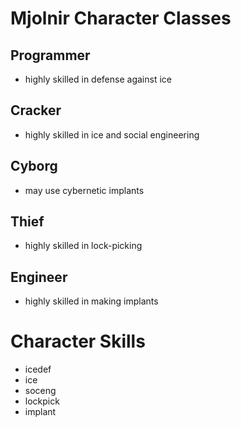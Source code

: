 # Mjolnir Character Classes

## Programmer

- highly skilled in defense against ice

## Cracker

- highly skilled in ice and social engineering

## Cyborg

- may use cybernetic implants

## Thief

- highly skilled in lock-picking

## Engineer

- highly skilled in making implants

# Character Skills

- icedef
- ice
- soceng
- lockpick
- implant

